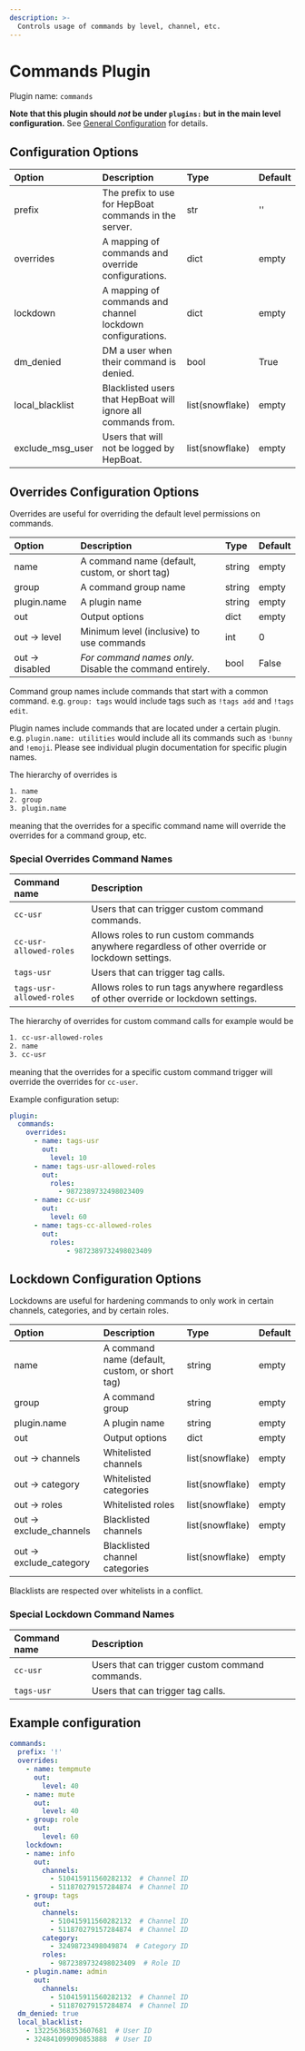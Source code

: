 ```yaml
---
description: >-
  Controls usage of commands by level, channel, etc.
---
```


# Commands Plugin

Plugin name: `commands`

**Note that this plugin should *not* be under `plugins:` but in the main level configuration.**
See [General Configuration](general.md) for details.

## Configuration Options

| Option | Description | Type | Default |
| :--- | :--- | :--- | :--- |
| prefix | The prefix to use for HepBoat commands in the server. | str | '' |
| overrides | A mapping of commands and override configurations.  | dict | empty |
| lockdown | A mapping of commands and channel lockdown configurations. | dict | empty |
| dm\_denied | DM a user when their command is denied. | bool | True |
| local\_blacklist | Blacklisted users that HepBoat will ignore all commands from. | list(snowflake) | empty |
| exclude\_msg\_user | Users that will not be logged by HepBoat. | list(snowflake) | empty |

## Overrides Configuration Options

Overrides are useful for overriding the default level permissions on commands.

| Option | Description | Type | Default |
| :--- | :--- | :--- | :--- |
| name | A command name (default, custom, or short tag) | string | empty |
| group | A command group name | string | empty |
| plugin.name | A plugin name | string | empty |
| out | Output options | dict | empty |
| out &rarr; level | Minimum level (inclusive) to use commands | int | 0 |
| out &rarr; disabled | *For command names only.* Disable the command entirely. | bool | False |

Command group names include commands that start with a common command. e.g. `group: tags` would include tags such as
`!tags add` and `!tags edit`.

Plugin names include commands that are located under a certain plugin. e.g. `plugin.name: utilities` would include all
its commands such as `!bunny` and `!emoji`. Please see individual plugin documentation for specific plugin names.

The hierarchy of overrides is
```txt
1. name
2. group
3. plugin.name
```
meaning that the overrides for a specific command name will override the overrides for a command group, etc.

### Special Overrides Command Names

| Command name | Description |
| :--- | :--- | 
| `cc-usr`| Users that can trigger custom command commands. |
| `cc-usr-allowed-roles`| Allows roles to run custom commands anywhere regardless of other override or lockdown settings. |
| `tags-usr`| Users that can trigger tag calls. |
| `tags-usr-allowed-roles`| Allows roles to run tags anywhere regardless of other override or lockdown settings. |

The hierarchy of overrides for custom command calls for example would be
```txt
1. cc-usr-allowed-roles
2. name
3. cc-usr
```
meaning that the overrides for a specific custom command trigger will override the overrides for `cc-user`.
  
Example configuration setup:
```yaml
plugin:
  commands:
    overrides:
      - name: tags-usr
        out:
          level: 10
      - name: tags-usr-allowed-roles
        out:
          roles:
            - 9872389732498023409
      - name: cc-usr
        out:
          level: 60
      - name: tags-cc-allowed-roles
        out:
          roles:
              - 9872389732498023409
```

## Lockdown Configuration Options

Lockdowns are useful for hardening commands to only work in certain channels, categories, and by certain roles.

| Option | Description | Type | Default |
| :--- | :--- | :--- | :--- |
| name | A command name (default, custom, or short tag) | string | empty |
| group | A command group | string | empty |
| plugin.name | A plugin name | string | empty |
| out | Output options | dict | empty |
| out &rarr; channels | Whitelisted channels | list(snowflake) | empty |
| out &rarr; category | Whitelisted categories | list(snowflake) | empty |
| out &rarr; roles | Whitelisted roles | list(snowflake) | empty |
| out &rarr; exclude\_channels | Blacklisted channels | list(snowflake) | empty |
| out &rarr; exclude\_category | Blacklisted channel categories | list(snowflake) | empty |

Blacklists are respected over whitelists in a conflict.

### Special Lockdown Command Names

| Command name | Description |
| :--- | :--- | 
| `cc-usr`| Users that can trigger custom command commands. |
| `tags-usr`| Users that can trigger tag calls. |

## Example configuration

```yaml
commands:
  prefix: '!'
  overrides:
    - name: tempmute
      out:
        level: 40
    - name: mute
      out:
        level: 40
    - group: role
      out:
        level: 60
    lockdown:
    - name: info
      out:
        channels: 
          - 510415911560282132  # Channel ID
          - 511870279157284874  # Channel ID
    - group: tags
      out:
        channels: 
          - 510415911560282132  # Channel ID
          - 511870279157284874  # Channel ID
        category:
          - 32498723498049874  # Category ID
        roles: 
          - 9872389732498023409  # Role ID
    - plugin.name: admin
      out:
        channels: 
          - 510415911560282132  # Channel ID
          - 511870279157284874  # Channel ID
  dm_denied: true
  local_blacklist:
    - 132256368353607681  # User ID
    - 324841099090853888  # User ID
```

